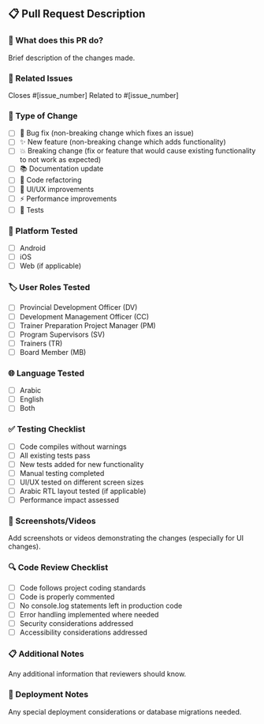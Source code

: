 ## 📋 Pull Request Description

### 🎯 What does this PR do?
Brief description of the changes made.

### 🔗 Related Issues
Closes #[issue_number]
Related to #[issue_number]

### 🧪 Type of Change
- [ ] 🐛 Bug fix (non-breaking change which fixes an issue)
- [ ] ✨ New feature (non-breaking change which adds functionality)
- [ ] 💥 Breaking change (fix or feature that would cause existing functionality to not work as expected)
- [ ] 📚 Documentation update
- [ ] 🔧 Code refactoring
- [ ] 🎨 UI/UX improvements
- [ ] ⚡ Performance improvements
- [ ] 🧪 Tests

### 📱 Platform Tested
- [ ] Android
- [ ] iOS
- [ ] Web (if applicable)

### 🏷️ User Roles Tested
- [ ] Provincial Development Officer (DV)
- [ ] Development Management Officer (CC)
- [ ] Trainer Preparation Project Manager (PM)
- [ ] Program Supervisors (SV)
- [ ] Trainers (TR)
- [ ] Board Member (MB)

### 🌐 Language Tested
- [ ] Arabic
- [ ] English
- [ ] Both

### ✅ Testing Checklist
- [ ] Code compiles without warnings
- [ ] All existing tests pass
- [ ] New tests added for new functionality
- [ ] Manual testing completed
- [ ] UI/UX tested on different screen sizes
- [ ] Arabic RTL layout tested (if applicable)
- [ ] Performance impact assessed

### 📸 Screenshots/Videos
Add screenshots or videos demonstrating the changes (especially for UI changes).

### 🔍 Code Review Checklist
- [ ] Code follows project coding standards
- [ ] Code is properly commented
- [ ] No console.log statements left in production code
- [ ] Error handling implemented where needed
- [ ] Security considerations addressed
- [ ] Accessibility considerations addressed

### 📋 Additional Notes
Any additional information that reviewers should know.

### 🚀 Deployment Notes
Any special deployment considerations or database migrations needed.
